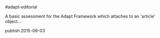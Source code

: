 #adapt-editorial

A basic assessment for the Adapt Framework which attaches to an 'article' object...


publish 2015-08-03